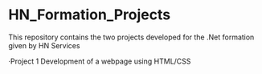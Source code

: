 # HN_Formation_Projects
This repository contains the two projects developed for the .Net formation given by HN Services

·Project 1
  Development of a webpage using HTML/CSS
  
